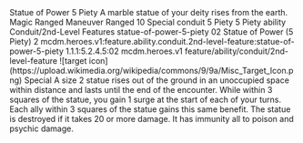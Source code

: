 <ability>
  <name>Statue of Power</name>
  <cost>5 Piety</cost>
  <flavor>A marble statue of your deity rises from the earth.</flavor>
  <keywords>
    <keyword>Magic</keyword>
    <keyword>Ranged</keyword>
  </keywords>
  <type>Maneuver</type>
  <distance>Ranged 10</distance>
  <target>Special</target>
  <metadata>
    <class>conduit</class>
    <cost>5 Piety</cost>
    <cost_amount>5</cost_amount>
    <cost_resource>Piety</cost_resource>
    <feature_type>ability</feature_type>
    <file_dpath>Conduit/2nd-Level Features</file_dpath>
    <item_id>statue-of-power-5-piety</item_id>
    <item_index>02</item_index>
    <item_name>Statue of Power (5 Piety)</item_name>
    <level>2</level>
    <scc>mcdm.heroes.v1:feature.ability.conduit.2nd-level-feature:statue-of-power-5-piety</scc>
    <scdc>1.1.1:5.2.4.5:02</scdc>
    <source>mcdm.heroes.v1</source>
    <type>feature/ability/conduit/2nd-level-feature</type>
  </metadata>
  <effects>
    <effect type="mundane">![target icon](https://upload.wikimedia.org/wikipedia/commons/9/9a/Misc_Target_Icon.png) Special</effect>
    <effect type="mundane">A size 2 statue rises out of the ground in an unoccupied space within distance and lasts until the end of the encounter. While within 3 squares of the statue, you gain 1 surge at the start of each of your turns. Each ally within 3 squares of the statue gains this same benefit. The statue is destroyed if it takes 20 or more damage. It has immunity all to poison and psychic damage.</effect>
  </effects>
</ability>
